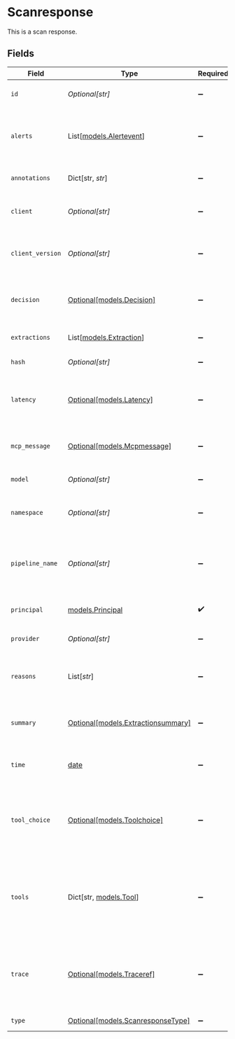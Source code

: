 # Scanresponse

This is a scan response.


## Fields

| Field                                                                              | Type                                                                               | Required                                                                           | Description                                                                        | Example                                                                            |
| ---------------------------------------------------------------------------------- | ---------------------------------------------------------------------------------- | ---------------------------------------------------------------------------------- | ---------------------------------------------------------------------------------- | ---------------------------------------------------------------------------------- |
| `id`                                                                               | *Optional[str]*                                                                    | :heavy_minus_sign:                                                                 | ID is the identifier of the object.                                                |                                                                                    |
| `alerts`                                                                           | List[[models.Alertevent](../models/alertevent.md)]                                 | :heavy_minus_sign:                                                                 | List of alerts that got raised during the policy resolution.                       |                                                                                    |
| `annotations`                                                                      | Dict[str, *str*]                                                                   | :heavy_minus_sign:                                                                 | Annotations attached to the log.                                                   |                                                                                    |
| `client`                                                                           | *Optional[str]*                                                                    | :heavy_minus_sign:                                                                 | The client used to send the request.                                               | curl                                                                               |
| `client_version`                                                                   | *Optional[str]*                                                                    | :heavy_minus_sign:                                                                 | The version of the client used to send the request.                                | 7.64.1                                                                             |
| `decision`                                                                         | [Optional[models.Decision]](../models/decision.md)                                 | :heavy_minus_sign:                                                                 | Tell what was the decision about the data.                                         |                                                                                    |
| `extractions`                                                                      | List[[models.Extraction](../models/extraction.md)]                                 | :heavy_minus_sign:                                                                 | The extractions to log.                                                            |                                                                                    |
| `hash`                                                                             | *Optional[str]*                                                                    | :heavy_minus_sign:                                                                 | The hash of the input.                                                             |                                                                                    |
| `latency`                                                                          | [Optional[models.Latency]](../models/latency.md)                                   | :heavy_minus_sign:                                                                 | Holds information about latencies introduced by Apex.                              |                                                                                    |
| `mcp_message`                                                                      | [Optional[models.Mcpmessage]](../models/mcpmessage.md)                             | :heavy_minus_sign:                                                                 | Represents MCP message details.                                                    |                                                                                    |
| `model`                                                                            | *Optional[str]*                                                                    | :heavy_minus_sign:                                                                 | The model used by the request.                                                     | claude-3-7-sonnet                                                                  |
| `namespace`                                                                        | *Optional[str]*                                                                    | :heavy_minus_sign:                                                                 | The namespace of the object.                                                       |                                                                                    |
| `pipeline_name`                                                                    | *Optional[str]*                                                                    | :heavy_minus_sign:                                                                 | The name of the particular pipeline that extracted the text.                       |                                                                                    |
| `principal`                                                                        | [models.Principal](../models/principal.md)                                         | :heavy_check_mark:                                                                 | Describe the principal.                                                            |                                                                                    |
| `provider`                                                                         | *Optional[str]*                                                                    | :heavy_minus_sign:                                                                 | The provider to use.                                                               | openai                                                                             |
| `reasons`                                                                          | List[*str*]                                                                        | :heavy_minus_sign:                                                                 | The various reasons returned by the policy engine.                                 |                                                                                    |
| `summary`                                                                          | [Optional[models.Extractionsummary]](../models/extractionsummary.md)               | :heavy_minus_sign:                                                                 | Represents the summary of the extractions.                                         |                                                                                    |
| `time`                                                                             | [date](https://docs.python.org/3/library/datetime.html#date-objects)               | :heavy_minus_sign:                                                                 | Set the time of the message request.                                               |                                                                                    |
| `tool_choice`                                                                      | [Optional[models.Toolchoice]](../models/toolchoice.md)                             | :heavy_minus_sign:                                                                 | Represents the tool choice that can be passed along together with tools.           |                                                                                    |
| `tools`                                                                            | Dict[str, [models.Tool](../models/tool.md)]                                        | :heavy_minus_sign:                                                                 | The various tools used by the request.                                             | {<br/>  "tool1": {<br/>      "name": "tool1",<br/>      "description": "This is a tool."<br/>  }<br/>} |
| `trace`                                                                            | [Optional[models.Traceref]](../models/traceref.md)                                 | :heavy_minus_sign:                                                                 | Holds all references to a trace which are also the essentials of the span data.    |                                                                                    |
| `type`                                                                             | [Optional[models.ScanresponseType]](../models/scanresponsetype.md)                 | :heavy_minus_sign:                                                                 | The type of text.                                                                  |                                                                                    |